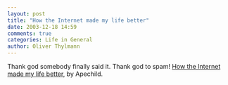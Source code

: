 ```yaml
---
layout: post
title: "How the Internet made my life better"
date: 2003-12-18 14:59
comments: true
categories: Life in General
author: Oliver Thylmann
---
```



Thank god somebody finally said it. Thank god to spam! [How the Internet made my life better](http://www.apechild.com/lore/spam.php), by Apechild.


